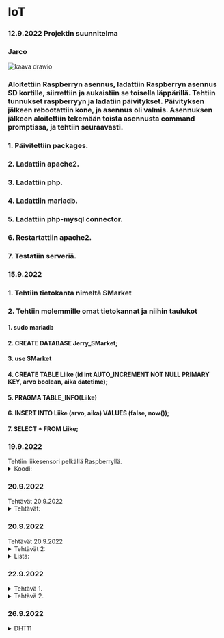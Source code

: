 # IoT
### 12.9.2022 Projektin suunnitelma
### Jarco
![kaava drawio](https://user-images.githubusercontent.com/113332610/189615513-e08b5469-86d4-45cd-aecb-be395c0a7cd5.png)
### Aloitettiin Raspberryn asennus, ladattiin Raspberryn asennus SD kortille, siirrettiin ja aukaistiin se toisella läppärillä. Tehtiin tunnukset raspberryyn ja ladatiin päivitykset. Päivityksen jälkeen rebootattiin kone, ja asennus oli valmis. Asennuksen jälkeen aloitettiin tekemään toista asennusta command promptissa, ja tehtiin seuraavasti.
### 1. Päivitettiin packages.
### 2. Ladattiin apache2.
### 3. Ladattiin php.
### 4. Ladattiin mariadb.
### 5. Ladattiin php-mysql connector.
### 6. Restartattiin apache2.
### 7. Testatiin serveriä.

### 15.9.2022
### 1. Tehtiin tietokanta nimeltä SMarket
### 2. Tehtiin molemmille omat tietokannat ja niihin taulukot

#### 1. sudo mariadb
#### 2. CREATE DATABASE Jerry_SMarket;
#### 3. use SMarket
#### 4. CREATE TABLE Liike (id int AUTO_INCREMENT NOT NULL PRIMARY KEY, arvo boolean, aika datetime);
#### 5. PRAGMA TABLE_INFO(Liike)
#### 6. INSERT INTO Liike (arvo, aika) VALUES (false, now());
#### 7. SELECT * FROM Liike;

 <h3>19.9.2022</h3>
  Tehtiin liikesensori pelkällä Raspberryllä.
  <details>
    <summary>
      Koodi:
    </summary>
  
      import time
      import RPi.GPIO as GPIO // (Lisättiin libraryt jota voi käyttää koodissa)
      
      pin = 4 // (Variable)
      GPIO.setmode(GPIO.BCM)   // (Setuppi)
      GPIO.setup(pin, GPIO.IN)
      
      def getTime():
        result = time.localtime()
        time_string = time.strftime("%m/%d&%y/, %H:%M:%S:", result)
        return time_string  // (Funktiolla haetaan aikaa)
        
      try:
        while True:
          timeResult = getTime()
          if GPIO.input(pin):
            print("Liikettä: "+ str(timeResult))
          else:
            print("Ei liikettä: "+ str(timeResult))
          time.sleep(2.5)  // (Kokeillaan onko virheitä jos ei ole niin toimii)
      except:
        print("-")
        GPIO.cleanup()
  </details>
  
  
  <h3>20.9.2022</h3>
  Tehtävät 20.9.2022
   <details>
    <summary>
     Tehtävät:
 </summary>
 
### 1. EEPROM on haihtumatonta puolijohdemuistia, joka voidaan uudelleenkirjoittaa n. 10 000–100 000 kertaa. EEPROM-muistia käytetään pääasiassa asetustietojen tallentamiseen mikroprosessorin tai mikrokontrollerin sisältävissä laitteissa.
### 2. UART eli sarjaliikennepiiri on laitteisto tai mikropiiri, joka muuntaa rinnakkaismuotoista tietoa sarjamuotoiseksi ja päinvastoin.
### 3. I2C on yksinkertainen kaksisuuntainen ohjaus- ja tiedonsiirtoväylä. Tavallisin käyttö kulutuselektroniikassa on näytön tai television liitännän kyky kertoa nimensä ja tarkkuutensa tietokoneelle VGA-, DVI- tai HDMI-liittimen sisässä olevan I2C-liitynnän kautta. I2C-väylässä on sarjamuotoinen data- ja kellolinja.
### 4. SIP on IP-puhelinyhteyksien luonnista vastaava tietoliikenneprotokolla. SIP on korvaamassa vanhemman videoneuvotteluun käytetyn H.323-protokollan. SIP-protokollan avulla voidaan muodostaa puhelinyhteyksiä.
### 5. Mitä eroa on I2C ja SIP? I2C on half-duplex-viestintä ja SPI on full-duplex-viestintä. I2C on kaksijohtiminen protokolla ja SPI on nelijohdinprotokolla.
</details>

  <h3>20.9.2022</h3>
  Tehtävät 20.9.2022
   <details>
    <summary>
     Tehtävät 2:
 </summary>

### 1. Raspberryn lämpötila = $vcgencmd measure_temp
### 2. Kuinka paljon tilaa jäljellä = $df -Bm
### 3. Miten vaihdetaan polusta toiseen = $cd ~
</details>



  <details>
    <summary>
      Lista:
    </summary>
  
      apt-get update = päivittää raspberryn
      clear = pyyhkii kaiken terminaalista
      date = näyttää päivämäärän
      find / -name esimerkki.txt = etsii tiedoston nimellä
      nano example.txt = voi kontrolloida
      poweroff = laittaa virrat kiinni
      raspi-config = aukaisee raspin configurationin
      reboot = käynnistää uudelleen
      shutdown -h now = sulkee heti
      shutdown -h 01:22: = sulkee asettaman ajan päästä
      startx = menee serverille X
      
      cat esimerkki.txt = aukaisee tai tekee tiedoston
      cd/abc/xyz = path directory
      ls -l = listaa sovellukset
      mkdir esimerkki:_polku = tekee directoryn
      mv XXX = ei löydy
      rm esimerkki.txt = poistaa tiedoston
      scp user@10.0.0.32:/some/path/tiedosto.txt = kopioi tiedostoja kahden paikan välillä
      touch example.txt = muuttaa timestamppia
      
      ifconfig = näyttää netin tiedot
      iwconfig = näyttää langattoman netin tiedot
      iwlist wlan0 scan = scannaa langattoman yhteyden
      iwlist wlan0 | grep ESSID = 
      nmap = näyttää mikä service on auki
      ping = näyttää yhteyden nopeude
      wget https://www.website.com/example.txt = näyttää nettisivun tiedot
      
      
      cat /proc/meminfo = memoryn info
      cat /proc/partitions = Näyttää väliseinät
      cat /proc/version = Näyttää versiot
      df -h = Näyttää paljon tilaa on jäljellä
      df / = näyttää tilaa tietyllä systeemillä
      dpkg - -get-selections | grep XXX 
      dpkg - -get-selections
      free = näyttää käytetyn muistin
      hostname -l
      lsusb = näyttää tietoja usb laitteista
      UP key = näyttää aiemmin syötetyt komennot terminaalissa
      vcgencmd measure_temp = näyttää raspberryn lämpötilan
      vcgencmd get_mem arm && vcgencmd get_mem gpu = arm memoryn käyttö ja GPU memoryn käyttö
      
  </details>
  
   <h3>22.9.2022</h3>
  <details>
    <summary>
     Tehtävä 1.
    </summary>
 
 A)
 
    - sudo mariadb (käynnistää mariadb:n)
    - show databases; (näyttää tietokannat)
  
  B)
 
    - use SMarket (menee tietokantaan)
    - SELECT * FROM Liike; (avaa taulukon)
    - desc Liike; (näyttää kaiken tiedon)
 
  
  </details>
  
  
  
  <details>
    <summary>
     Tehtävä 2.
    </summary>
   
   import time
   import datetime
   import mariadb
   import RPi.GPIO as GPIO


   inputPin = 4
   sleepTime = 5


   GPIO.setmode(GPIO.BCM)
   GPIO.setup(inputPin, GPIO.IN)

   conn = mariadb.connect(user="jaje", password="JarcoJerry1", host="localhost", database="SMarket")
   cur = conn.cursor()


   try:

   while True:

   inputType = GPIO.input(inputPin)
   curTime = datetime.datetime.now()

   #sqlStr = "INSERT INTO Liike (arvo, aika) VALUES({boolean}, '{timeCurrently}')".format(boolean = inputType, timeCurrently = curTime)
   #sqlStr = "INSERT INTO Liike (arvo, aika) VALUES(%s, '%s')" % (inputType, curTime)
   sqlStr = f"INSERT INTO Liike (arvo, aika) VALUES({inputType}, '{curTime}')"

   print(sqlStr)
   cur.execute(sqlStr)
   conn.commit()

   time.sleep(sleepTime)

   except:
   print("Ei toimi")

   conn.close()

   </details>
  
  
   
  <h3>26.9.2022</h3>
   
  <details>
    <summary>
     DHT11
    </summary>
 
 import time
 import Adafruit_DHT
 import datetime
 import mariadb



 sensor = Adafruit_DHT.DHT11
 pin = 4
 waitTime = 5



 conn = mariadb.connect(user="jaje", password="JarcoJerry1", host="localhost", database="SMarket")
 cur = conn.cursor()



 try:
     while True:

         curTime = datetime.datetime.now()
         humidity, temperature = Adafruit_DHT.read_retry(sensor, pin)

         sqlStr = "INSERT INTO Liike (arvo, aika) VALUES({boolean}, '{timeCurrently}')".format(boolean = temperature, timeCurrently = curTime)

         print(sqlStr)
         cur.execute(sqlStr)
         conn.commit()
         time.sleep(waitTime)

 except RuntimeError as error:
     print(error.args[0])
     print("Ei Toimi")
  
   </details>

